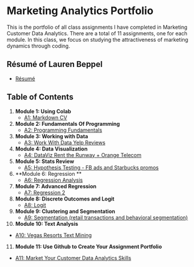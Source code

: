 # Marketing Analytics Portfolio
This is the portfolio of all class assignments I have completed in Marketing Customer Data Analytics. There are a total of 11 assignments, one for each module. In this class, we focus on studying the attractiveness of marketing dynamics through coding.

## Résumé of Lauren Beppel
* [Résumé](https://colab.research.google.com/drive/1X3JK2SysONBOuLR8azkLOYloPC5BL0Ga?usp=sharing)

## Table of Contents
1. **Module 1: Using Colab**
   - [A1: Markdown CV](https://github.com/Labeppel/MKTGAnalytics/blob/main/A1_Lauren_Beppel.ipynb)
2. **Module 2: Fundamentals Of Programming**
   - [A2: Programming Fundamentals](https://github.com/Labeppel/MKTGAnalytics/blob/main/A2_F2021_programming_fundamentals.ipynb)
3. **Module 3: Working with Data**
   - [A3: Work With Data Yelp Reviews](https://github.com/Labeppel/MKTGAnalytics/blob/main/Lauren_Beppel_A3_F2021_Yelp_Reviews.ipynb)
4. **Module 4: Data Visualization**
   - [A4: DataViz Rent the Runway + Orange Telecom](https://github.com/Labeppel/MKTGAnalytics/blob/main/Copy_of_A4_F2021_Visualization.ipynb)
5. **Module 5: Stats Review** 
   - [A5: Hypothesis Testing - FB ads and Starbucks promos](https://github.com/Labeppel/MKTGAnalytics/blob/main/Copy_of_A5_F2021_Stats_Review.ipynb)
6. **Module 6: Regression **
   - [A6: Regression Analysis](https://github.com/Labeppel/MKTGAnalytics/blob/main/Copy_of_A6_F2021_Regression_1_ipynb_Lauren_Beppel_&_Jordan_Conrad.ipynb)
7. **Module 7: Advanced Regression**
   - [A7: Regression 2](https://github.com/Labeppel/MKTGAnalytics/blob/main/A7_F2021_Regression_2_ipynb_Lauren_Beppel.ipynb)
8. **Module 8: Discrete Outcomes and Logit**
   - [A8: Logit](https://github.com/Labeppel/MKTGAnalytics/blob/main/Copy_of_A8_F2021_Logit_Lauren_Beppel_&_Jordan_Conrad.ipynb)
9. **Module 9: Clustering and Segmentation**
   - [A9: Segmentation (retail transactions and behavioral segmentation)](ttps://github.com/Labeppel/MKTGAnalytics/blob/main/A9_F2021_Segmentation_LAUREN_BEPPEL.ipynb)
10. **Module 10: Text Analysis**
   - [A10: Vegas Resorts Text Mining](https://github.com/Labeppel/MKTGAnalytics/blob/main/A10_Text_Analysis_Tutorial%20(1).ipynb)
11. **Module 11: Use Github to Create Your Assignment Portfolio**
   - [A11: Market Your Customer Data Analytics Skills](https://github.com/Labeppel/MKTGAnalytics/edit/main/README.md)

